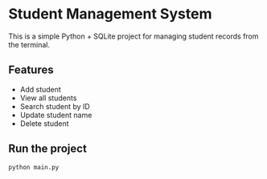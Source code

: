 # Student Management System

This is a simple Python + SQLite project for managing student records from the terminal.

## Features
- Add student
- View all students
- Search student by ID
- Update student name
- Delete student

## Run the project
```bash
python main.py

